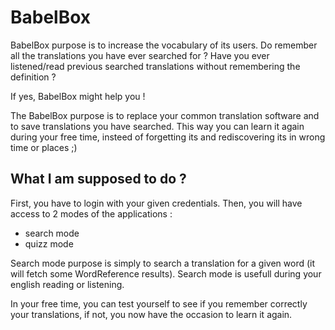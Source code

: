 # BabelBox

BabelBox purpose is to increase the vocabulary of its users.
Do remember all the translations you have ever searched for ?
Have you ever listened/read previous searched translations without remembering the definition ?

If yes, BabelBox might help you !

The BabelBox purpose is to replace your common translation software and to save translations you have searched.
This way you can learn it again during your free time, insteed of forgetting its and rediscovering its in wrong time or places ;)

## What I am supposed to do ?

First, you have to login with your given credentials.
Then, you will have access to 2 modes of the applications :

- search mode
- quizz mode

Search mode purpose is simply to search a translation for a given word (it will fetch some WordReference results).
Search mode is usefull during your english reading or listening.

In your free time, you can test yourself to see if you remember correctly your translations, if not, you now have the occasion to learn it again.